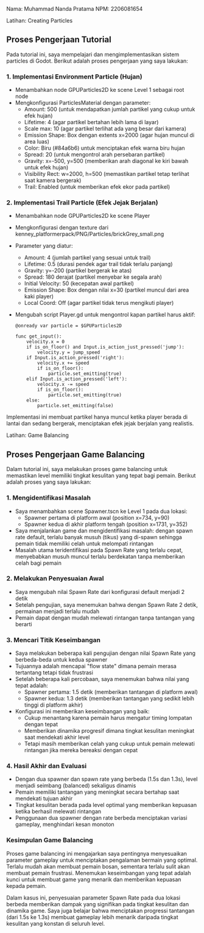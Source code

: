 Nama: Muhammad Nanda Pratama
NPM: 2206081654

Latihan: Creating Particles

## Proses Pengerjaan Tutorial

Pada tutorial ini, saya mempelajari dan mengimplementasikan sistem particles di Godot. Berikut adalah proses pengerjaan yang saya lakukan:

### 1. Implementasi Environment Particle (Hujan)

- Menambahkan node GPUParticles2D ke scene Level 1 sebagai root node
- Mengkonfigurasi ParticlesMaterial dengan parameter:
  - Amount: 500 (untuk mendapatkan jumlah partikel yang cukup untuk efek hujan)
  - Lifetime: 4 (agar partikel bertahan lebih lama di layar)
  - Scale max: 10 (agar partikel terlihat ada yang besar dari kamera)
  - Emission Shape: Box dengan extents x=2000 (agar hujan muncul di area luas)
  - Color: Biru (#84a6b6) untuk menciptakan efek warna biru hujan
  - Spread: 20 (untuk mengontrol arah persebaran partikel)
  - Gravity: x=-500, y=500 (memberikan arah diagonal ke kiri bawah untuk efek hujan)
  - Visibility Rect: w=2000, h=500 (memastikan partikel tetap terlihat saat kamera bergerak)
  - Trail: Enabled (untuk memberikan efek ekor pada partikel)


### 2. Implementasi Trail Particle (Efek Jejak Berjalan)

- Menambahkan node GPUParticles2D ke scene Player
- Mengkonfigurasi dengan texture dari kenney_platformerpack/PNG/Particles/brickGrey_small.png
- Parameter yang diatur:
  - Amount: 4 (jumlah partikel yang sesuai untuk trail)
  - Lifetime: 0.5 (durasi pendek agar trail tidak terlalu panjang)
  - Gravity: y=-200 (partikel bergerak ke atas)
  - Spread: 180 derajat (partikel menyebar ke segala arah)
  - Initial Velocity: 50 (kecepatan awal partikel)
  - Emission Shape: Box dengan nilai x=30 (partikel muncul dari area kaki player)
  - Local Coord: Off (agar partikel tidak terus mengikuti player)

- Mengubah script Player.gd untuk mengontrol kapan partikel harus aktif:
  ```gdscript
  @onready var particle = $GPUParticles2D
  
  func get_input():
      velocity.x = 0
      if is_on_floor() and Input.is_action_just_pressed('jump'):
          velocity.y = jump_speed
      if Input.is_action_pressed('right'):
          velocity.x += speed
          if is_on_floor():
              particle.set_emitting(true)
      elif Input.is_action_pressed('left'):
          velocity.x -= speed
          if is_on_floor():
              particle.set_emitting(true)
      else:
          particle.set_emitting(false)
  ```

Implementasi ini membuat partikel hanya muncul ketika player berada di lantai dan sedang bergerak, menciptakan efek jejak berjalan yang realistis.

Latihan: Game Balancing

## Proses Pengerjaan Game Balancing

Dalam tutorial ini, saya melakukan proses game balancing untuk memastikan level memiliki tingkat kesulitan yang tepat bagi pemain. Berikut adalah proses yang saya lakukan:

### 1. Mengidentifikasi Masalah

- Saya menambahkan scene Spawner.tscn ke Level 1 pada dua lokasi:
  - Spawner pertama di platform awal (position x=734, y=90)
  - Spawner kedua di akhir platform tengah (position x=1731, y=352)
- Saya menjalankan game dan mengidentifikasi masalah: dengan spawn rate default, terlalu banyak musuh (tikus) yang di-spawn sehingga pemain tidak memiliki celah untuk melompati rintangan
- Masalah utama teridentifikasi pada Spawn Rate yang terlalu cepat, menyebabkan musuh muncul terlalu berdekatan tanpa memberikan celah bagi pemain

### 2. Melakukan Penyesuaian Awal

- Saya mengubah nilai Spawn Rate dari konfigurasi default menjadi 2 detik
- Setelah pengujian, saya menemukan bahwa dengan Spawn Rate 2 detik, permainan menjadi terlalu mudah
- Pemain dapat dengan mudah melewati rintangan tanpa tantangan yang berarti

### 3. Mencari Titik Keseimbangan

- Saya melakukan beberapa kali pengujian dengan nilai Spawn Rate yang berbeda-beda untuk kedua spawner
- Tujuannya adalah mencapai "flow state" dimana pemain merasa tertantang tetapi tidak frustrasi
- Setelah beberapa kali percobaan, saya menemukan bahwa nilai yang tepat adalah:
  - Spawner pertama: 1.5 detik (memberikan tantangan di platform awal)
  - Spawner kedua: 1.3 detik (memberikan tantangan yang sedikit lebih tinggi di platform akhir)
- Konfigurasi ini memberikan keseimbangan yang baik:
  - Cukup menantang karena pemain harus mengatur timing lompatan dengan tepat
  - Memberikan dinamika progresif dimana tingkat kesulitan meningkat saat mendekati akhir level
  - Tetapi masih memberikan celah yang cukup untuk pemain melewati rintangan jika mereka bereaksi dengan cepat

### 4. Hasil Akhir dan Evaluasi

- Dengan dua spawner dan spawn rate yang berbeda (1.5s dan 1.3s), level menjadi seimbang (balanced) sekaligus dinamis
- Pemain memiliki tantangan yang meningkat secara bertahap saat mendekati tujuan akhir
- Tingkat kesulitan berada pada level optimal yang memberikan kepuasan ketika berhasil melewati rintangan
- Penggunaan dua spawner dengan rate berbeda menciptakan variasi gameplay, menghindari kesan monoton

### Kesimpulan Game Balancing

Proses game balancing ini mengajarkan saya pentingnya menyesuaikan parameter gameplay untuk menciptakan pengalaman bermain yang optimal. Terlalu mudah akan membuat pemain bosan, sementara terlalu sulit akan membuat pemain frustrasi. Menemukan keseimbangan yang tepat adalah kunci untuk membuat game yang menarik dan memberikan kepuasan kepada pemain.

Dalam kasus ini, penyesuaian parameter Spawn Rate pada dua lokasi berbeda memberikan dampak yang signifikan pada tingkat kesulitan dan dinamika game. Saya juga belajar bahwa menciptakan progressi tantangan (dari 1.5s ke 1.3s) membuat gameplay lebih menarik daripada tingkat kesulitan yang konstan di seluruh level.